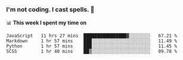 ### I'm not coding. I cast spells. 🎩

📊 **This week I spent my time on**
<!--START_SECTION:waka-->
```text
JavaScript   11 hrs 27 mins  ████████████████▓░░░░░░░░   67.21 % 
Markdown     1 hr 57 mins    ███░░░░░░░░░░░░░░░░░░░░░░   11.49 % 
Python       1 hr 57 mins    ███░░░░░░░░░░░░░░░░░░░░░░   11.45 % 
SCSS         1 hr 40 mins    ██▒░░░░░░░░░░░░░░░░░░░░░░   09.78 % 
```
<!--END_SECTION:waka-->
